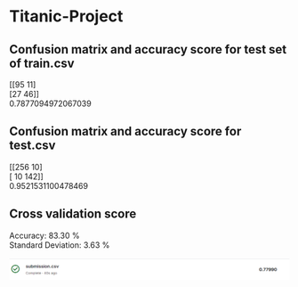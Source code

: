 # Titanic-Project
## Confusion matrix and accuracy score for test set of train.csv
[[95 11]  
 [27 46]]  
0.7877094972067039

## Confusion matrix and accuracy score for test.csv
[[256  10]  
 [ 10 142]]  
0.9521531100478469

## Cross validation score
Accuracy: 83.30 %  
Standard Deviation: 3.63 %  

![kaggle.png](image.png)
